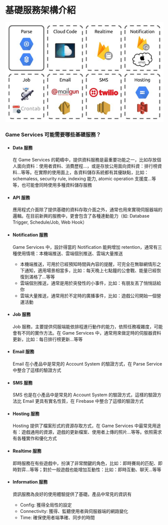 # 基礎服務架構介紹

![](/assets/Infrastructure.jpg "Infrastructure")

### Game Services 可能需要哪些基礎服務？

* #### Data 服務

  在 Game Services 的範疇中，提供資料服務是最重要功能之一，比如存放個人面向資料：使用者資料、消費歷程...，或是存放公用面向資料資：排行榜資料...等等。在實際的使用面上，各資料儲存系統都有其優缺點，比如：schemaless, security rule, indexing 能力, atomic operation 支援度...等等，也可能會同時使用多種資料儲存服務
  
* #### API 服務
  
  應用程式介面除了提供基礎的資料存取介面之外，通常也用來實現伺服器端的邏輯。在目前新興的服務中，更會包含了各種連動能力（如: Database Trigger, Schedule/Job, Web Hook）

* #### Notification 服務

  Game Services 中，設計得當的 Notification 能夠增加 retention，通常有三種使用情境：本機端推送、雲端個別推送、雲端大量推送
    
  * 本機端推送，可用於已經預知時間與內容的提醒，可完全在無聯網情形之下通知，適用場景相當多，比如：每天晚上七點鐘的公會戰、能量已經恢復到滿格了...等等
  * 雲端個別推送，通常是用於突發性的小事件，比如：有朋友丟了悄悄話給你
  * 雲端大量推送，通常用於不定時的廣播事件，比如：遊戲公司開始一個營運活動

* #### Job 服務

  Job 服務，主要提供伺服端能依排程進行動作的能力，依照任務複雜度，可能會有不同的實作方法。在 Game Services 中，通常用來做定時的伺服器資料更新，比如：每日排行榜更新...等等

* #### Email 服務
  
  Email 在小產品中是常見的 Account System 的驗證方式，在 Parse Service 中整合了這樣的驗證方式

* #### SMS 服務

  SMS 也是在小產品中是常見的 Account System 的驗證方式，這樣的驗證方法比 Email 更具有實名性質，在 Firebase 中整合了這樣的驗證方式

* #### Hosting 服務
  
  Hosting 提供了檔案形式的資源存取方式，在 Game Services 中最常見用途有：遊戲通用的資源，遊戲的更新檔案、使用者上傳的照片...等等。依照需求有各種實作和優化方式

* #### Realtime 服務

  即時服務在有些遊戲中，扮演了非常關鍵的角色，比如：即時賽局的匹配、即時對弈...等等；對於一般遊戲也能增加互動性：比如：即時互動、聊天...等等
  
* #### Information 服務

  資訊服務為良好的使用體驗提供了基礎。產品中常見的資訊有

  * Config: 獲得全局性的設定
  * Connectivity: 獲得、監聽使用者與伺服器端的網路變化
  * Time: 確保使用者端準確、同步的時間